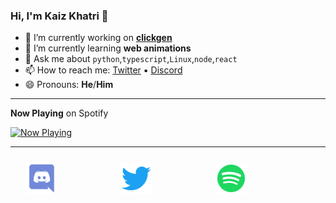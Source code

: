 ### Hi, I'm Kaiz Khatri 👋

<!-- info -->

- 🔭 I’m currently working on **[clickgen](https://github.com/KaizIqbal/clickgen)**
- 🌱 I’m currently learning **web animations**
- 💬 Ask me about `python`,`typescript`,`Linux`,`node`,`react`
- 📫 How to reach me: [Twitter](https://twitter.com/ful1e5_) &squf; [Discord](https://discord.gg/6T5nDNt)
- 😄 Pronouns: **He**/**Him**

---

<!-- Now Playing -->

**Now Playing** on Spotify

<a href="https://kaiz.vercel.app/now-playing?open">
    <img src="https://kaiz.vercel.app/now-playing" width="256" height="64" alt="Now Playing">
</a>

---

<!-- Socials -->

<div align="center" style="display: flex; justify-content: space-between; margin: 25px;">
    <a href="#">
        <img src="./assets/Discord.svg" width="50" height="50" alt="Now Playing">
    </a>
    <a href="#">
        <img src="./assets/Twitter.svg" width="50" height="50" alt="Now Playing">
    </a>
    <a href="#">
        <img src="./assets/Spotify.svg" width="50" height="50" alt="Now Playing">
    </a>
<div>
